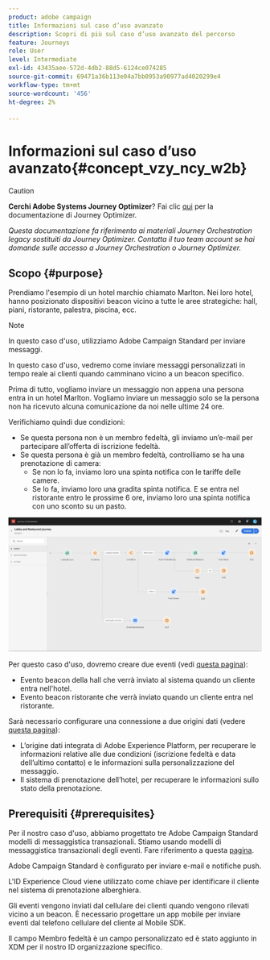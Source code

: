 ```yaml
---
product: adobe campaign
title: Informazioni sul caso d’uso avanzato
description: Scopri di più sul caso d’uso avanzato del percorso
feature: Journeys
role: User
level: Intermediate
exl-id: 43435aee-572d-4db2-88d5-6124ce074285
source-git-commit: 69471a36b113e04a7bb0953a90977ad4020299e4
workflow-type: tm+mt
source-wordcount: '456'
ht-degree: 2%

---
```


# Informazioni sul caso d’uso avanzato{#concept_vzy_ncy_w2b}


>[!CAUTION]
>
>**Cerchi Adobe Systems Journey Optimizer**? Fai clic [qui](https://experienceleague.adobe.com/it/docs/journey-optimizer/using/ajo-home) per la documentazione di Journey Optimizer.
>
>
>_Questa documentazione fa riferimento ai materiali Journey Orchestration legacy sostituiti da Journey Optimizer. Contatta il tuo team account se hai domande sulle accesso a Journey Orchestration o Journey Optimizer._


## Scopo {#purpose}

Prendiamo l&#39;esempio di un hotel marchio chiamato Marlton. Nei loro hotel, hanno posizionato dispositivi beacon vicino a tutte le aree strategiche: hall, piani, ristorante, palestra, piscina, ecc.

>[!NOTE]
>
>In questo caso d&#39;uso, utilizziamo Adobe Campaign Standard per inviare messaggi.

In questo caso d&#39;uso, vedremo come inviare messaggi personalizzati in tempo reale ai clienti quando camminano vicino a un beacon specifico.

Prima di tutto, vogliamo inviare un messaggio non appena una persona entra in un hotel Marlton. Vogliamo inviare un messaggio solo se la persona non ha ricevuto alcuna comunicazione da noi nelle ultime 24 ore.

Verifichiamo quindi due condizioni:

* Se questa persona non è un membro fedeltà, gli inviamo un’e-mail per partecipare all’offerta di iscrizione fedeltà.
* Se questa persona è già un membro fedeltà, controlliamo se ha una prenotazione di camera:
   * Se non lo fa, inviamo loro una spinta notifica con le tariffe delle camere.
   * Se lo fa, inviamo loro una gradita spinta notifica. E se entra nel ristorante entro le prossime 6 ore, inviamo loro una spinta notifica con uno sconto su un pasto.

![](../assets/journeyuc2_29.png)

Per questo caso d&#39;uso, dovremo creare due eventi (vedi [questa pagina](../usecase/configuring-the-events.md)):

* Evento beacon della hall che verrà inviato al sistema quando un cliente entra nell&#39;hotel.
* Evento beacon ristorante che verrà inviato quando un cliente entra nel ristorante.

Sarà necessario configurare una connessione a due origini dati (vedere [questa pagina](../usecase/configuring-the-data-sources.md)):

* L’origine dati integrata di Adobe Experience Platform, per recuperare le informazioni relative alle due condizioni (iscrizione fedeltà e data dell’ultimo contatto) e le informazioni sulla personalizzazione del messaggio.
* Il sistema di prenotazione dell’hotel, per recuperare le informazioni sullo stato della prenotazione.

## Prerequisiti {#prerequisites}

Per il nostro caso d&#39;uso, abbiamo progettato tre Adobe Campaign Standard modelli di messaggistica transazionali. Stiamo usando modelli di messaggistica transazionali degli eventi. Fare riferimento a questa [pagina](https://experienceleague.adobe.com/docs/campaign-standard/using/communication-channels/transactional-messaging/getting-started-with-transactional-msg.html?lang=it).

Adobe Campaign Standard è configurato per inviare e-mail e notifiche push.

L&#39;ID Experience Cloud viene utilizzato come chiave per identificare il cliente nel sistema di prenotazione alberghiera.

Gli eventi vengono inviati dal cellulare dei clienti quando vengono rilevati vicino a un beacon. È necessario progettare un app mobile per inviare eventi dal telefono cellulare del cliente al Mobile SDK.

Il campo Membro fedeltà è un campo personalizzato ed è stato aggiunto in XDM per il nostro ID organizzazione specifico.
